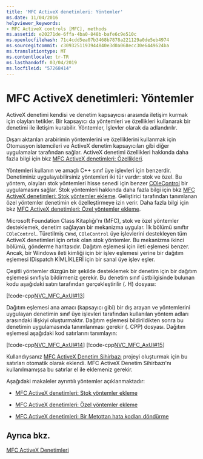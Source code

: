 ```yaml
---
title: 'MFC ActiveX denetimleri: Yöntemler'
ms.date: 11/04/2016
helpviewer_keywords:
- MFC ActiveX controls [MFC], methods
ms.assetid: e20271de-6ffa-4ba0-848b-bafe6c9e510c
ms.openlocfilehash: 71c4cdd5ea07b3468b7878a221129a0de5eb4974
ms.sourcegitcommit: c3093251193944840e3d0a068ecc30e6449624ba
ms.translationtype: MT
ms.contentlocale: tr-TR
ms.lasthandoff: 03/04/2019
ms.locfileid: "57268414"
---
```

# <a name="mfc-activex-controls-methods"></a>MFC ActiveX denetimleri: Yöntemler

ActiveX denetimi kendisi ve denetim kapsayıcısı arasında iletişim kurmak için olayları tetikler. Bir kapsayıcı da yöntemleri ve özellikleri kullanarak bir denetimi ile iletişim kurabilir. Yöntemler, İşlevler olarak da adlandırılır.

Dışarı aktarılan arabirimin yöntemlerini ve özelliklerini kullanmak için Otomasyon istemcileri ve ActiveX denetim kapsayıcıları gibi diğer uygulamalar tarafından sağlar. ActiveX denetimi özellikleri hakkında daha fazla bilgi için bkz [MFC ActiveX denetimleri: Özellikleri](../mfc/mfc-activex-controls-properties.md).

Yöntemleri kullanın ve amaçlı C++ sınıf üye işlevleri için benzerdir. Denetiminiz uygulayabilirsiniz yöntemleri iki tür vardır: stok ve özel. Bu yöntem, olayları stok yöntemleri hisse senedi için benzer [COleControl](../mfc/reference/colecontrol-class.md) bir uygulamasını sağlar. Stok yöntemleri hakkında daha fazla bilgi için bkz [MFC ActiveX denetimleri: Stok yöntemler ekleme](../mfc/mfc-activex-controls-adding-stock-methods.md). Geliştirici tarafından tanımlanan özel yöntemler denetimin ek özelleştirmeye izin verir. Daha fazla bilgi için bkz [MFC ActiveX denetimleri: Özel yöntemler ekleme](../mfc/mfc-activex-controls-adding-custom-methods.md).

Microsoft Foundation Class Kitaplığı'nı (MFC), stok ve özel yöntemler desteklemek, denetim sağlayan bir mekanizma uygular. İlk bölümü sınıftır `COleControl`. Türetilmiş `CWnd`, `COleControl` üye işlevlerini destekleyen tüm ActiveX denetimleri için ortak olan stok yöntemler. Bu mekanizma ikinci bölümü, gönderme haritasıdır. Dağıtım eşlemesi için ileti eşlemesi benzer. Ancak, bir Windows ileti kimliği için bir işlev eşlemesi yerine bir dağıtım eşlemesi IDispatch KİMLİKLERİ için bir sanal üye işlev eşler.

Çeşitli yöntemler düzgün bir şekilde desteklemek bir denetim için bir dağıtım eşlemesi sınıfıyla bildirmeniz gerekir. Bu denetim sınıf üstbilgisinde bulunan kodu aşağıdaki satırı tarafından gerçekleştirilir (. H) dosyası:

[!code-cpp[NVC_MFC_AxUI#13](../mfc/codesnippet/cpp/mfc-activex-controls-methods_1.h)]

Dağıtım eşlemesi ana amacı (kapsayıcı gibi) bir dış arayan ve yöntemlerini uygulayan denetimin sınıf üye işlevleri tarafından kullanılan yöntem adları arasındaki ilişkiyi oluşturmaktır. Dağıtım eşlemesi bildirildikten sonra bu denetimin uygulamasında tanımlanması gerekir (. CPP) dosyası. Dağıtım eşlemesi aşağıdaki kod satırlarını tanımlayın:

[!code-cpp[NVC_MFC_AxUI#14](../mfc/codesnippet/cpp/mfc-activex-controls-methods_2.cpp)]
[!code-cpp[NVC_MFC_AxUI#15](../mfc/codesnippet/cpp/mfc-activex-controls-methods_3.cpp)]

Kullandıysanız [MFC ActiveX Denetim Sihirbazı](../mfc/reference/mfc-activex-control-wizard.md) projeyi oluşturmak için bu satırları otomatik olarak eklendi. MFC ActiveX Denetim Sihirbazı'nı kullanılmamışsa bu satırlar el ile eklemeniz gerekir.

Aşağıdaki makaleler ayrıntılı yöntemler açıklanmaktadır:

- [MFC ActiveX denetimleri: Stok yöntemler ekleme](../mfc/mfc-activex-controls-adding-stock-methods.md)

- [MFC ActiveX denetimleri: Özel yöntemler ekleme](../mfc/mfc-activex-controls-adding-custom-methods.md)

- [MFC ActiveX denetimleri: Bir Metottan hata kodları döndürme](../mfc/mfc-activex-controls-returning-error-codes-from-a-method.md)

## <a name="see-also"></a>Ayrıca bkz.

[MFC ActiveX Denetimleri](../mfc/mfc-activex-controls.md)
